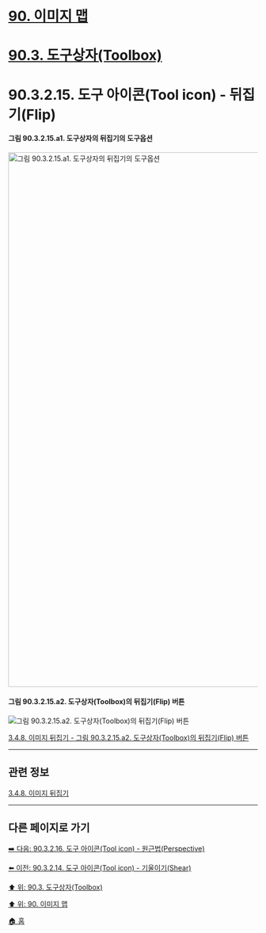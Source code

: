 # [90. 이미지 맵](./90-00-image-map.md)
# [90.3. 도구상자(Toolbox)](./90-03-00-toolbox.md)
# 90.3.2.15. 도구 아이콘(Tool icon) - 뒤집기(Flip)

#### 그림 90.3.2.15.a1. 도구상자의 뒤집기의 도구옵션
<img width="1080" alt="그림 90.3.2.15.a1. 도구상자의 뒤집기의 도구옵션" src="https://github.com/wonder13662/gimp/assets/15767104/4f29a6ef-988c-4fd2-9d51-b750aa799664">

#### 그림 90.3.2.15.a2. 도구상자(Toolbox)의 뒤집기(Flip) 버튼
![그림 90.3.2.15.a2. 도구상자(Toolbox)의 뒤집기(Flip) 버튼](https://github.com/wonder13662/gimp/assets/15767104/8f63d644-7b1d-4ebb-9191-3d5583dc2cb7)

[3.4.8. 이미지 뒤집기 - 그림 90.3.2.15.a2. 도구상자(Toolbox)의 뒤집기(Flip) 버튼]()

***

## 관련 정보

[3.4.8. 이미지 뒤집기](./03-04-08-flip-an-image.md)

***

## 다른 페이지로 가기

[➡️ 다음: 90.3.2.16. 도구 아이콘(Tool icon) - 원근법(Perspective)](./90-03-02-tool_iconx-16-perspective.md)

[⬅️ 이전: 90.3.2.14. 도구 아이콘(Tool icon) - 기울이기(Shear)](./90-03-02-tool_iconx-14-shear.md)

[⬆️ 위: 90.3. 도구상자(Toolbox)](./90-03-00-toolbox.md)

[⬆️ 위: 90. 이미지 맵](./90-00-image-map.md)

[🏠 홈](./00-home.md)
